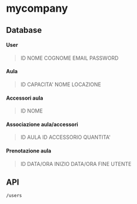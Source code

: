 # mycompany

## Database

#### User
> ID
> NOME
> COGNOME
> EMAIL
> PASSWORD

#### Aula

> ID
> CAPACITA'
> NOME
> LOCAZIONE

#### Accessori aula

> ID
> NOME

#### Associazione aula/accessori

> ID AULA
> ID ACCESSORIO
> QUANTITA'

#### Prenotazione aula

> ID
> DATA/ORA INIZIO
> DATA/ORA FINE
> UTENTE

## API
    /users



<!--stackedit_data:
eyJoaXN0b3J5IjpbLTE0MTQ5NTI5Miw5NjIzOTE4NDMsMTM3Mz
I4NzcyOSwxMTM1NzA3ODI3LC0xNjI5ODUwNTY3LDgwNjg1MzE3
NF19
-->